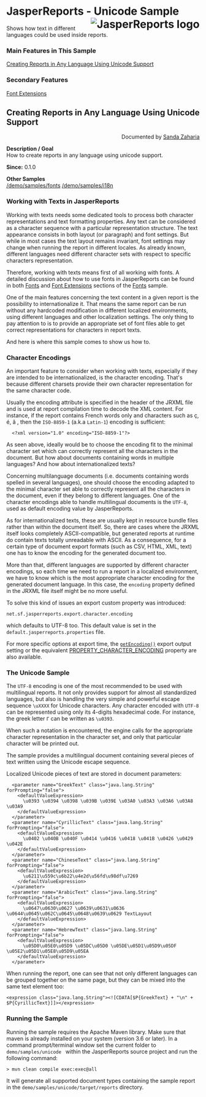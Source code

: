 
# <a name='top'>JasperReports</a> - Unicode Sample <img src="https://jasperreports.sourceforge.net/resources/jasperreports.svg" alt="JasperReports logo" style="float:right"/>

Shows how text in different languages could be used inside reports.

### Main Features in This Sample

[Creating Reports in Any Language Using Unicode Support](#unicode)

### Secondary Features

[Font Extensions](../fonts/index.html#fontextensions)

## <a name='unicode'>Creating</a> Reports in Any Language Using Unicode Support
<div style="text-align:right; width:100%">Documented by <a href='mailto:shertage@users.sourceforge.net'>Sanda Zaharia</a></div>

**Description / Goal**\
How to create reports in any language using unicode support.

**Since:** 0.1.0

**Other Samples**\
[/demo/samples/fonts](../fonts/index.html)
[/demo/samples/i18n](../i18n/index.html)

### Working with Texts in JasperReports

Working with texts needs some dedicated tools to process both character representations and text formatting properties. Any text can be considered as a character sequence with a particular representation structure. The text appearance consists in both layout (or paragraph) and font settings. But while in most cases the text layout remains invariant, font settings may change when running the report in different locales. As already known, different languages need different character sets with respect to specific characters representation.

Therefore, working with texts means first of all working with fonts. A detailed discussion about how to use fonts in JasperReports can be found in both [Fonts](../fonts/index.html#fonts) and [Font Extensions](../fonts/index.html#fontextensions) sections of the [Fonts](../fonts/index.html) sample.

One of the main features concerning the text content in a given report is the possibility to internationalize it. That means the same report can be run without any hardcoded modification in different localized environments, using different languages and other localization settings. The only thing to pay attention to is to provide an appropriate set of font files able to get correct representations for characters in report texts.

And here is where this sample comes to show us how to.

### Character Encodings

An important feature to consider when working with texts, especially if they are intended to be internationalized, is the character encoding. That's because different charsets provide their own character representation for the same character code.

Usually the encoding attribute is specified in the header of the JRXML file and is used at report compilation time to decode the XML content. For instance, if the report contains French words only and characters such as ç, é, â , then the `ISO-8859-1` (a.k.a `Latin-1`) encoding is sufficient:
```
  <?xml version="1.0" encoding="ISO-8859-1"?>
```
As seen above, ideally would be to choose the encoding fit to the minimal character set which can correctly represent all the characters in the document. But how about documents containing words in multiple languages? And how about internationalized texts?

Concerning multilanguage documents (i.e. documents containing words spelled in several languages), one should choose the encoding adapted to the minimal character set able to correctly represent all the characters in the document, even if they belong to different languages. One of the character encodings able to handle multilingual documents is the `UTF-8`, used as default encoding value by JasperReports.

As for internationalized texts, these are usually kept in resource bundle files rather than within the document itself. So, there are cases where the JRXML itself looks completely ASCII-compatible, but generated reports at runtime do contain texts totally unreadable with ASCII. As a consequence, for a certain type of document export formats (such as CSV, HTML, XML, text) one has to know the encoding for the generated document too.

More than that, different languages are supported by different character encodings, so each time we need to run a report in a localized environment, we have to know which is the most appropriate character encoding for the generated document language. In this case, the `encoding` property defined in the JRXML file itself might be no more useful.

To solve this kind of issues an export custom property was introduced:
```
net.sf.jasperreports.export.character.encoding
```
which defaults to UTF-8 too. This default value is set in the `default.jasperreports.properties` file.

For more specific options at export time, the [`getEncoding()`](https://jasperreports.sourceforge.net/api/net/sf/jasperreports/export/WriterExporterOutput.html#getEncoding()) export output setting or the equivalent [PROPERTY_CHARACTER_ENCODING](https://jasperreports.sourceforge.net/api/net/sf/jasperreports/export/WriterExporterOutput.html#PROPERTY_CHARACTER_ENCODING) property are also available.

### The Unicode Sample

The `UTF-8` encoding is one of the most recommended to be used with multilingual reports. It not only provides support for almost all standardized languages, but also is handling the very simple and powerful escape sequence `\uXXXX` for Unicode characters. Any character encoded with `UTF-8` can be represented using only its 4-digits hexadecimal code. For instance, the greek letter `Γ` can be written as `\u0393`.

When such a notation is encountered, the engine calls for the appropriate character representation in the character set, and only that particular character will be printed out.

The sample provides a multilingual document containing several pieces of text written using the Unicode escape sequence.

Localized Unicode pieces of text are stored in document parameters:
```
  <parameter name="GreekText" class="java.lang.String" forPrompting="false">
    <defaultValueExpression>
      \u0393 \u0394 \u0398 \u039B \u039E \u03A0 \u03A3 \u03A6 \u03A8 \u03A9
    </defaultValueExpression>
  </parameter>
  <parameter name="CyrillicText" class="java.lang.String" forPrompting="false">
    <defaultValueExpression>
      \u0402 \u040B \u040F \u0414 \u0416 \u0418 \u041B \u0426 \u0429 \u042E
    </defaultValueExpression>
  </parameter>
  <parameter name="ChineseText" class="java.lang.String" forPrompting="false">
    <defaultValueExpression>
      \u6211\u559c\u6b22\u4e2d\u56fd\u98df\u7269
    </defaultValueExpression>
  </parameter>
  <parameter name="ArabicText" class="java.lang.String" forPrompting="false">
    <defaultValueExpression>
      \u0647\u0630\u0627 \u0639\u0631\u0636 \u0644\u0645\u062C\u0645\u0648\u0639\u0629 TextLayout
    </defaultValueExpression>
  </parameter>
  <parameter name="HebrewText" class="java.lang.String" forPrompting="false">
    <defaultValueExpression>
      \u05D0\u05E0\u05D9 \u05DC\u05D0 \u05DE\u05D1\u05D9\u05DF \u05E2\u05D1\u05E8\u05D9\u05EA
    </defaultValueExpression>
  </parameter>
```
When running the report, one can see that not only different languages can be grouped together on the same page, but they can be mixed into the same text element too:
```
<expression class="java.lang.String"><![CDATA[$P{GreekText} + "\n" + $P{CyrillicText}]]></expression>
```
### Running the Sample

Running the sample requires the Apache Maven library. Make sure that maven is already installed on your system (version 3.6 or later).
In a command prompt/terminal window set the current folder to `demo/samples/unicode ` within the JasperReports source project and run the following command:
```
> mvn clean compile exec:exec@all
```
It will generate all supported document types containing the sample report in the `demo/samples/unicode/target/reports` directory.
